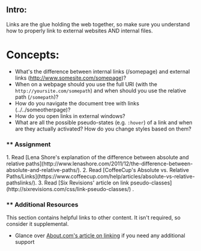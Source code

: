 ## Intro:


Links are the glue holding the web together, so make sure you understand how to properly link to external websites AND internal files.

# Concepts:

* What's the difference between internal links (/somepage) and external links (http://www.somesite.com/somepage)?
* When on a webpage should you use the full URI (with the `http://yoursite.com/somepath`) and when should you use the relative path (`/somepath`)?
* How do you navigate the document tree with links (../../someotherpage)?
* How do you open links in external windows?
* What are all the possible pseudo-states (e.g. `:hover`) of a link and when are they actually activated?  How do you change styles based on them?

### ** Assignment

<div class="lesson-content__panel" markdown="1">
1. Read [Lena Shore's explanation of the difference between absolute and relative paths](http://www.lenashore.com/2011/12/the-difference-between-absolute-and-relative-paths/).
2. Read [CoffeeCup's Absolute vs. Relative Paths/Links](https://www.coffeecup.com/help/articles/absolute-vs-relative-pathslinks/).
3. Read [Six Revisions' article on link pseudo-classes](http://sixrevisions.com/css/link-pseudo-classes/) .
</div>

### ** Additional Resources
This section contains helpful links to other content. It isn't required, so consider it supplemental.

* Glance over [About.com's article on linking](http://webdesign.about.com/od/beginningtutorials/a/aa040502a.htm) if you need any additional support
